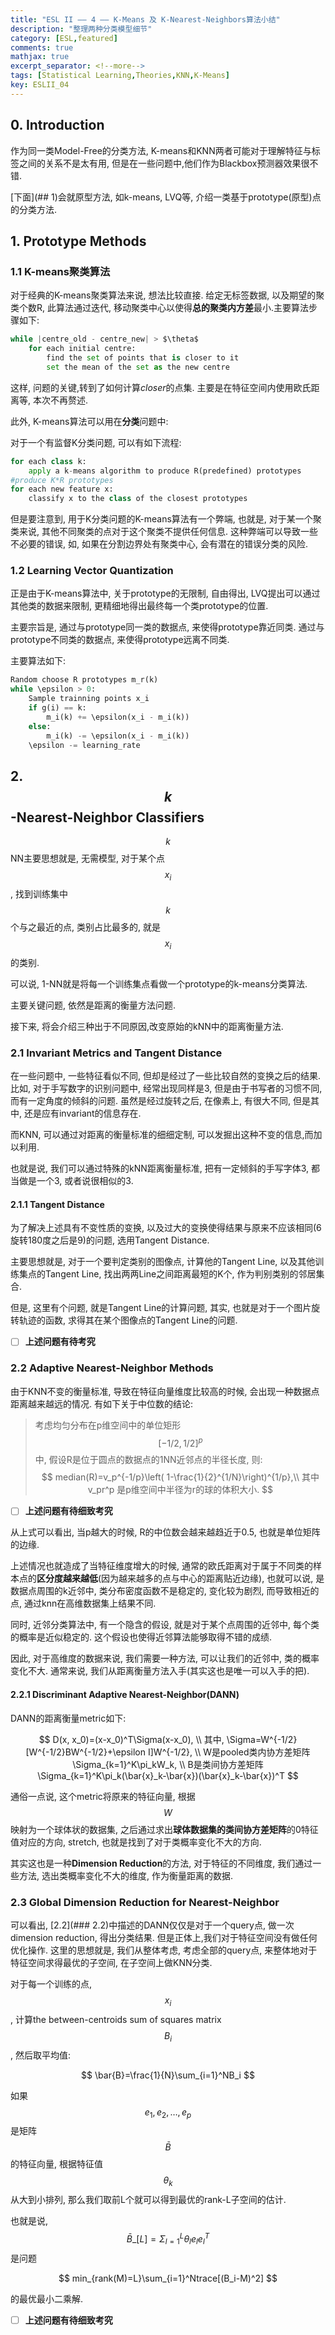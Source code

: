 ```yaml
---
title: "ESL II —— 4 —— K-Means 及 K-Nearest-Neighbors算法小结"
description: "整理两种分类模型细节"
category: [ESL,featured]
comments: true
mathjax: true
excerpt_separator: <!--more-->
tags: [Statistical Learning,Theories,KNN,K-Means]
key: ESLII_04
---
```


## 0. Introduction

作为同一类Model-Free的分类方法, K-means和KNN两者可能对于理解特征与标签之间的关系不是太有用, 但是在一些问题中,他们作为Blackbox预测器效果很不错.

[下面](## 1)会就原型方法, 如k-means, LVQ等, 介绍一类基于prototype(原型)点的分类方法.

<!--more-->

## 1. Prototype Methods

### 1.1 K-means聚类算法

对于经典的K-means聚类算法来说, 想法比较直接. 给定无标签数据, 以及期望的聚类个数R, 此算法通过迭代, 移动聚类中心以使得**总的聚类内方差**最小.主要算法步骤如下:

```python
while |centre_old - centre_new| > $\theta$
    for each initial centre:
        find the set of points that is closer to it
        set the mean of the set as the new centre
```

这样, 问题的关键,转到了如何计算*closer*的点集. 主要是在特征空间内使用欧氏距离等, 本次不再赘述.

此外, K-means算法可以用在**分类**问题中:

对于一个有监督K分类问题, 可以有如下流程:

```python
for each class k:
    apply a k-means algorithm to produce R(predefined) prototypes
#produce K*R prototypes
for each new feature x:
    classify x to the class of the closest prototypes
```

但是要注意到, 用于K分类问题的K-means算法有一个弊端, 也就是, 对于某一个聚类来说, 其他不同聚类的点对于这个聚类不提供任何信息. 这种弊端可以导致一些不必要的错误, 如, 如果在分割边界处有聚类中心, 会有潜在的错误分类的风险.


### 1.2 Learning Vector Quantization

正是由于K-means算法中, 关于prototype的无限制, 自由得出, LVQ提出可以通过其他类的数据来限制, 更精细地得出最终每一个类prototype的位置.

主要宗旨是, 通过与prototype同一类的数据点, 来使得prototype靠近同类. 通过与prototype不同类的数据点, 来使得prototype远离不同类.

主要算法如下:

```python
Random choose R prototypes m_r(k)
while \epsilon > 0:
    Sample trainning points x_i
    if g(i) == k:
        m_i(k) += \epsilon(x_i - m_i(k))
    else:
        m_i(k) -= \epsilon(x_i - m_i(k))
    \epsilon -= learning_rate
```


## 2. $$k$$-Nearest-Neighbor Classifiers

$$k$$NN主要思想就是, 无需模型, 对于某个点$$x_i$$, 找到训练集中$$k$$个与之最近的点, 类别占比最多的, 就是$$x_i$$的类别.

可以说, 1-NN就是将每一个训练集点看做一个prototype的k-means分类算法.

主要关键问题, 依然是距离的衡量方法问题.

接下来, 将会介绍三种出于不同原因,改变原始的kNN中的距离衡量方法.

### 2.1 Invariant Metrics and Tangent Distance

在一些问题中, 一些特征看似不同, 但却是经过了一些比较自然的变换之后的结果. 比如, 对于手写数字的识别问题中, 经常出现同样是3, 但是由于书写者的习惯不同,而有一定角度的倾斜的问题. 虽然是经过旋转之后, 在像素上, 有很大不同, 但是其中, 还是应有invariant的信息存在.

而KNN, 可以通过对距离的衡量标准的细细定制, 可以发掘出这种不变的信息,而加以利用.

也就是说, 我们可以通过特殊的kNN距离衡量标准, 把有一定倾斜的手写字体3, 都当做是一个3, 或者说很相似的3.

#### 2.1.1 Tangent Distance

为了解决上述具有不变性质的变换, 以及过大的变换使得结果与原来不应该相同(6旋转180度之后是9)的问题, 选用Tangent Distance.

主要思想就是, 对于一个要判定类别的图像点, 计算他的Tangent Line, 以及其他训练集点的Tangent Line, 找出两两Line之间距离最短的K个, 作为判别类别的邻居集合.

但是, 这里有个问题, 就是Tangent Line的计算问题, 其实, 也就是对于一个图片旋转轨迹的函数, 求得其在某个图像点的Tangent Line的问题.

- [ ] **上述问题有待考究**

### 2.2 Adaptive Nearest-Neighbor Methods

由于KNN不变的衡量标准, 导致在特征向量维度比较高的时候, 会出现一种数据点距离越来越远的情况. 有如下关于中位数的结论:

> 考虑均匀分布在p维空间中的单位矩形$$[-1/2, 1/2]^p$$中, 假设R是位于圆点的数据点的1NN近邻点的半径长度, 则:
$$
median(R)=v_p^{-1/p}\left( 1-\frac{1}{2}^{1/N}\right)^{1/p},\\
其中v_pr^p 是p维空间中半径为r的球的体积大小.
$$

- [ ] **上述问题有待细致考究**

从上式可以看出, 当p越大的时候, R的中位数会越来越趋近于0.5, 也就是单位矩阵的边缘.

上述情况也就造成了当特征维度增大的时候, 通常的欧氏距离对于属于不同类的样本点的**区分度越来越低**(因为越来越多的点与中心的距离贴近边缘), 也就可以说, 是数据点周围的k近邻中, 类分布密度函数不是稳定的, 变化较为剧烈, 而导致相近的点, 通过knn在高维数据集上结果不同.

同时,  近邻分类算法中, 有一个隐含的假设, 就是对于某个点周围的近邻中, 每个类的概率是近似稳定的. 这个假设也使得近邻算法能够取得不错的成绩.

因此, 对于高维度的数据来说, 我们需要一种方法, 可以让我们的近邻中, 类的概率变化不大. 通常来说, 我们从距离衡量方法入手(其实这也是唯一可以入手的把).

#### 2.2.1 Discriminant Adaptive Nearest-Neighbor(DANN)

DANN的距离衡量metric如下:

$$
D(x, x_0)=(x-x_0)^T\Sigma(x-x_0), \\
其中, \Sigma=W^{-1/2}[W^{-1/2}BW^{-1/2}+\epsilon I]W^{-1/2}, \\
W是pooled类内协方差矩阵\Sigma_{k=1}^K\pi_kW_k, \\
B是类间协方差矩阵\Sigma_{k=1}^K\pi_k(\bar{x}_k-\bar{x})(\bar{x}_k-\bar{x})^T
$$

通俗一点说, 这个metric将原来的特征向量, 根据$$W$$映射为一个球体状的数据集, 之后通过求出**球体数据集的类间协方差矩阵**的0特征值对应的方向, stretch, 也就是找到了对于类概率变化不大的方向.

其实这也是一种**Dimension Reduction**的方法, 对于特征的不同维度, 我们通过一些方法, 选出类概率变化不大的维度, 作为衡量距离的数据.

### 2.3 Global Dimension Reduction for Nearest-Neighbor

可以看出, [2.2](### 2.2)中描述的DANN仅仅是对于一个query点, 做一次dimension reduction, 得出分类结果. 但是正体上,我们对于特征空间没有做任何优化操作. 这里的思想就是, 我们从整体考虑, 考虑全部的query点, 来整体地对于特征空间求得最优的子空间, 在子空间上做KNN分类.

对于每一个训练的点, $$x_i$$, 计算the between-centroids sum of squares matrix $$B_i$$, 然后取平均值:

$$
\bar{B}=\frac{1}{N}\sum_{i=1}^NB_i
$$

如果$$e_1, e_2, \ldots, e_p$$是矩阵$$\bar{B}$$的特征向量, 根据特征值$$\theta_k$$从大到小排列, 那么我们取前L个就可以得到最优的rank-L子空间的估计.

也就是说, $$\bar{B}\_{[L]}=\Sigma_{l=1}^L \theta_l e_l e_l^T$$是问题

$$
min_{rank(M)=L}\sum_{i=1}^Ntrace[(B_i-M)^2]
$$

的最优最小二乘解.

- [ ] **上述问题有待细致考究**

